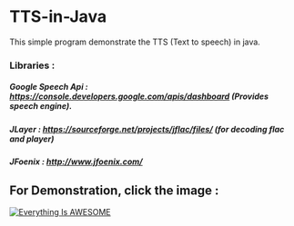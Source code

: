 # TTS-in-Java
This simple program demonstrate the TTS (Text to speech) in java.

### Libraries : 

##### Google Speech Api : https://console.developers.google.com/apis/dashboard (Provides speech engine).
##### JLayer : https://sourceforge.net/projects/jflac/files/ (for decoding flac and player)
##### JFoenix : http://www.jfoenix.com/

## For Demonstration, click the image : 

[![Everything Is AWESOME](http://purvispublicsafety.com/wp-content/uploads/2014/12/text-to-speech.jpg)](https://https://youtu.be/ANmry705wUg "TTS in java")
